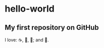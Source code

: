 hello-world
============================================

My first repository on GitHub
--------------------------------------------
I love: :coffee:, :rabbit:, :rose:; and :dancer:.
